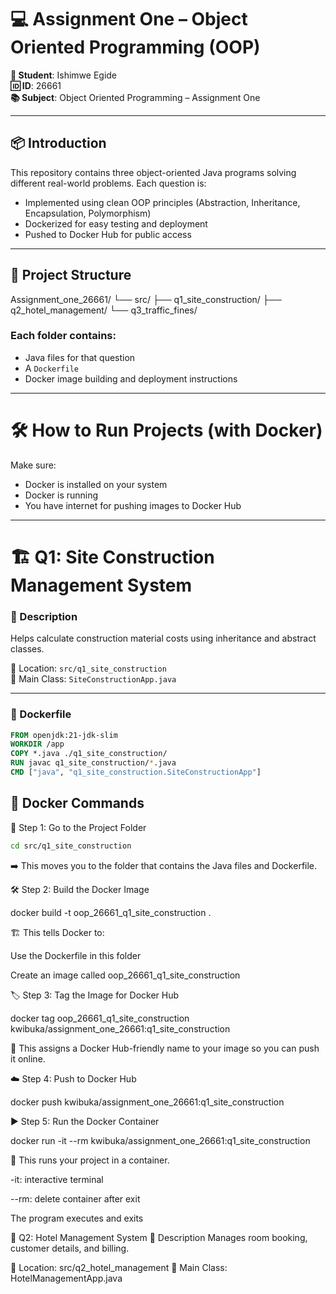 # 💻 Assignment One – Object Oriented Programming (OOP)
**👤 Student**: Ishimwe Egide  
**🆔 ID**: 26661  
**📚 Subject**: Object Oriented Programming – Assignment One  

---

## 📦 Introduction

This repository contains three object-oriented Java programs solving different real-world problems. Each question is:
- Implemented using clean OOP principles (Abstraction, Inheritance, Encapsulation, Polymorphism)
- Dockerized for easy testing and deployment
- Pushed to Docker Hub for public access

---

## 🧱 Project Structure

Assignment_one_26661/
└── src/
├── q1_site_construction/
├── q2_hotel_management/
└── q3_traffic_fines/


### Each folder contains:
- Java files for that question
- A `Dockerfile`
- Docker image building and deployment instructions

---

# 🛠️ How to Run Projects (with Docker)

Make sure:
- Docker is installed on your system
- Docker is running
- You have internet for pushing images to Docker Hub

---

# 🏗️ Q1: Site Construction Management System

### 📌 Description  
Helps calculate construction material costs using inheritance and abstract classes.

📂 Location: `src/q1_site_construction`  
📝 Main Class: `SiteConstructionApp.java`  

---

### 📄 Dockerfile

```dockerfile
FROM openjdk:21-jdk-slim
WORKDIR /app
COPY *.java ./q1_site_construction/
RUN javac q1_site_construction/*.java
CMD ["java", "q1_site_construction.SiteConstructionApp"]
```

## 🐳 Docker Commands

🔹 Step 1: Go to the Project Folder

```bash
cd src/q1_site_construction
```
➡️ This moves you to the folder that contains the Java files and Dockerfile.

🛠️ Step 2: Build the Docker Image

docker build -t oop_26661_q1_site_construction .


🏗️ This tells Docker to:

Use the Dockerfile in this folder

Create an image called oop_26661_q1_site_construction



🏷️ Step 3: Tag the Image for Docker Hub

docker tag oop_26661_q1_site_construction kwibuka/assignment_one_26661:q1_site_construction


🔖 This assigns a Docker Hub-friendly name to your image so you can push it online.

☁️ Step 4: Push to Docker Hub

docker push kwibuka/assignment_one_26661:q1_site_construction

▶️ Step 5: Run the Docker Container

docker run -it --rm kwibuka/assignment_one_26661:q1_site_construction

🚀 This runs your project in a container.

-it: interactive terminal

--rm: delete container after exit

The program executes and exits


🏨 Q2: Hotel Management System
📌 Description
Manages room booking, customer details, and billing.

📂 Location: src/q2_hotel_management
📝 Main Class: HotelManagementApp.java

